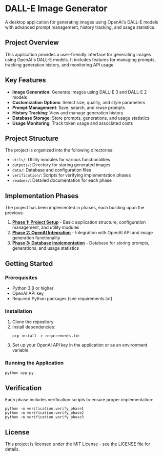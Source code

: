 # DALL-E Image Generator

A desktop application for generating images using OpenAI's DALL-E models with advanced prompt management, history tracking, and usage statistics.

## Project Overview

This application provides a user-friendly interface for generating images using OpenAI's DALL-E models. It includes features for managing prompts, tracking generation history, and monitoring API usage.

## Key Features

- **Image Generation**: Generate images using DALL-E 3 and DALL-E 2 models
- **Customization Options**: Select size, quality, and style parameters
- **Prompt Management**: Save, search, and reuse prompts
- **History Tracking**: View and manage generation history
- **Database Storage**: Store prompts, generations, and usage statistics
- **Usage Monitoring**: Track token usage and associated costs

## Project Structure

The project is organized into the following directories:

- `utils/`: Utility modules for various functionalities
- `outputs/`: Directory for storing generated images
- `data/`: Database and configuration files
- `verification/`: Scripts for verifying implementation phases
- `readmes/`: Detailed documentation for each phase

## Implementation Phases

The project has been implemented in phases, each building upon the previous:

1. **[Phase 1: Project Setup](readmes/README_PHASE1.md)** - Basic application structure, configuration management, and utility modules
2. **[Phase 2: OpenAI Integration](readmes/README_PHASE2.md)** - Integration with OpenAI API and image generation functionality
3. **[Phase 3: Database Implementation](readmes/README_PHASE3.md)** - Database for storing prompts, generations, and usage statistics

## Getting Started

### Prerequisites

- Python 3.8 or higher
- OpenAI API key
- Required Python packages (see requirements.txt)

### Installation

1. Clone the repository
2. Install dependencies:
   ```
   pip install -r requirements.txt
   ```
3. Set up your OpenAI API key in the application or as an environment variable

### Running the Application

```
python app.py
```

## Verification

Each phase includes verification scripts to ensure proper implementation:

```
python -m verification.verify_phase1
python -m verification.verify_phase2
python -m verification.verify_phase3
```

## License

This project is licensed under the MIT License - see the LICENSE file for details. 
